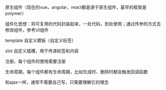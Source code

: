 原生组件（现在的vue，angular，react都是源于原生组件，最早的框架是polymer）

组件化思想：将可复用的代码封装起来，一处代码，到处使用；通过传参的方式去修改组件，参考UI组件

template 自定义模板（自定义标签）

slot 自定义插槽，用于传递标签和内容

注册，每个组件的使用需要注册

生命周期，每个组件都有生命周期，比如生成时、删除时都会触发回调函数

和ajax一样，通常不需要自己写，只需要理解它的理念
